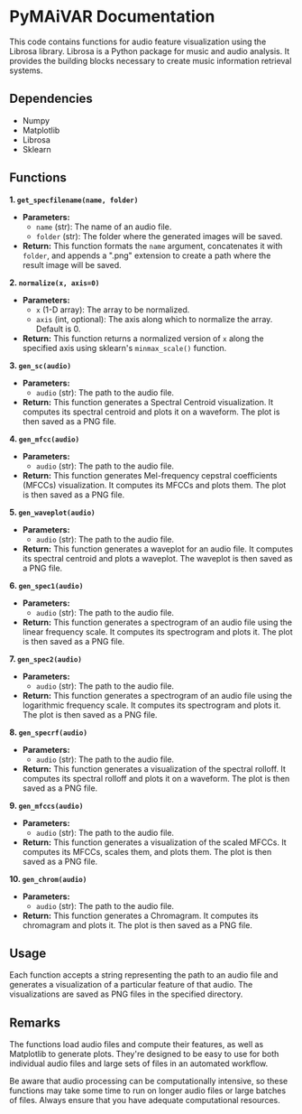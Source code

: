 # PyMAiVAR Documentation

This code contains functions for audio feature visualization using the Librosa library. Librosa is a Python package for music and audio analysis. It provides the building blocks necessary to create music information retrieval systems.

## Dependencies
- Numpy
- Matplotlib
- Librosa
- Sklearn

## Functions

**1. `get_specfilename(name, folder)`**
   - **Parameters:**
     - `name` (str): The name of an audio file.
     - `folder` (str): The folder where the generated images will be saved. 
   - **Return:** This function formats the `name` argument, concatenates it with `folder`, and appends a ".png" extension to create a path where the result image will be saved.

**2. `normalize(x, axis=0)`**
   - **Parameters:**
     - `x` (1-D array): The array to be normalized.
     - `axis` (int, optional): The axis along which to normalize the array. Default is 0.
   - **Return:** This function returns a normalized version of `x` along the specified axis using sklearn's `minmax_scale()` function. 

**3. `gen_sc(audio)`**
   - **Parameters:**
     - `audio` (str): The path to the audio file.
   - **Return:** This function generates a Spectral Centroid visualization. It computes its spectral centroid and plots it on a waveform. The plot is then saved as a PNG file.

**4. `gen_mfcc(audio)`**
   - **Parameters:**
     - `audio` (str): The path to the audio file.
   - **Return:** This function generates Mel-frequency cepstral coefficients (MFCCs) visualization. It computes its MFCCs and plots them. The plot is then saved as a PNG file.

**5. `gen_waveplot(audio)`**
   - **Parameters:**
     - `audio` (str): The path to the audio file.
   - **Return:** This function generates a waveplot for an audio file. It computes its spectral centroid and plots a waveplot. The waveplot is then saved as a PNG file.

**6. `gen_spec1(audio)`**
   - **Parameters:**
     - `audio` (str): The path to the audio file.
   - **Return:** This function generates a spectrogram of an audio file using the linear frequency scale. It computes its spectrogram and plots it. The plot is then saved as a PNG file.

**7. `gen_spec2(audio)`**
   - **Parameters:**
     - `audio` (str): The path to the audio file.
   - **Return:** This function generates a spectrogram of an audio file using the logarithmic frequency scale. It computes its spectrogram and plots it. The plot is then saved as a PNG file.

**8. `gen_specrf(audio)`**
   - **Parameters:**
     - `audio` (str): The path to the audio file.
   - **Return:** This function generates a visualization of the spectral rolloff. It computes its spectral rolloff and plots it on a waveform. The plot is then saved as a PNG file.

**9. `gen_mfccs(audio)`**
   - **Parameters:**
     - `audio` (str): The path to the audio file.
   - **Return:** This function generates a visualization of the scaled MFCCs. It computes its MFCCs, scales them, and plots them. The plot is then saved as a PNG file.

**10. `gen_chrom(audio)`**
   - **Parameters:**
     - `audio` (str): The path to the audio file.
   - **Return:** This function generates a Chromagram. It computes its chromagram and plots it. The plot is then saved as a PNG file.

## Usage
Each function accepts a string representing the path to an audio file and generates a visualization of a particular feature of that audio. The visualizations are saved as PNG files in the specified directory.

## Remarks
The functions load audio files and compute their features, as well as Matplotlib to generate plots. They're designed to be easy to use for both individual audio files and large sets of files in an automated workflow.

Be aware that audio processing can be computationally intensive, so these functions may take some time to run on longer audio files or large batches of files. Always ensure that you have adequate computational resources.

